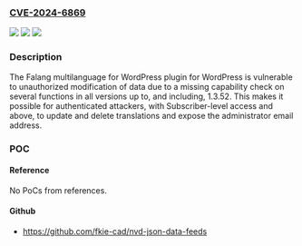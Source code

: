 ### [CVE-2024-6869](https://cve.mitre.org/cgi-bin/cvename.cgi?name=CVE-2024-6869)
![](https://img.shields.io/static/v1?label=Product&message=Falang%20multilanguage%20for%20WordPress&color=blue)
![](https://img.shields.io/static/v1?label=Version&message=*%3C%3D%201.3.52%20&color=brighgreen)
![](https://img.shields.io/static/v1?label=Vulnerability&message=CWE-862%20Missing%20Authorization&color=brighgreen)

### Description

The Falang multilanguage for WordPress plugin for WordPress is vulnerable to unauthorized modification of data due to a missing capability check on several functions in all versions up to, and including, 1.3.52. This makes it possible for authenticated attackers, with Subscriber-level access and above, to update and delete translations and expose the administrator email address.

### POC

#### Reference
No PoCs from references.

#### Github
- https://github.com/fkie-cad/nvd-json-data-feeds

